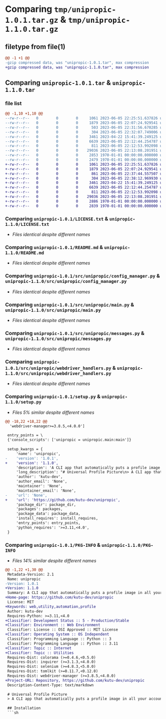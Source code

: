 # Comparing `tmp/unipropic-1.0.1.tar.gz` & `tmp/unipropic-1.1.0.tar.gz`

## filetype from file(1)

```diff
@@ -1 +1 @@
-gzip compressed data, was "unipropic-1.0.1.tar", max compression
+gzip compressed data, was "unipropic-1.1.0.tar", max compression
```

## Comparing `unipropic-1.0.1.tar` & `unipropic-1.1.0.tar`

### file list

```diff
@@ -1,10 +1,10 @@
--rw-r--r--   0        0        0     1061 2023-06-05 22:25:51.637826 unipropic-1.0.1/LICENSE.txt
--rw-r--r--   0        0        0     1879 2023-06-05 22:07:24.929541 unipropic-1.0.1/README.md
--rw-r--r--   0        0        0      503 2023-06-05 22:31:56.670285 unipropic-1.0.1/pyproject.toml
--rw-r--r--   0        0        0      304 2023-06-05 22:32:07.749006 unipropic-1.0.1/src/unipropic/__init__.py
--rw-r--r--   0        0        0     3461 2023-04-22 15:41:39.249125 unipropic-1.0.1/src/unipropic/config_manager.py
--rw-r--r--   0        0        0     6639 2023-06-05 22:12:44.254787 unipropic-1.0.1/src/unipropic/main.py
--rw-r--r--   0        0        0      811 2023-06-05 22:12:53.992098 unipropic-1.0.1/src/unipropic/messages.py
--rw-r--r--   0        0        0    29036 2023-06-05 22:13:08.201951 unipropic-1.0.1/src/unipropic/webdriver_handlers.py
--rw-r--r--   0        0        0     2853 1970-01-01 00:00:00.000000 unipropic-1.0.1/setup.py
--rw-r--r--   0        0        0     2479 1970-01-01 00:00:00.000000 unipropic-1.0.1/PKG-INFO
+-rw-r--r--   0        0        0     1061 2023-06-05 22:25:51.637826 unipropic-1.1.0/LICENSE.txt
+-rw-r--r--   0        0        0     1879 2023-06-05 22:07:24.929541 unipropic-1.1.0/README.md
+-rw-r--r--   0        0        0      861 2023-06-05 22:37:44.557507 unipropic-1.1.0/pyproject.toml
+-rw-r--r--   0        0        0      304 2023-06-05 22:38:12.969930 unipropic-1.1.0/src/unipropic/__init__.py
+-rw-r--r--   0        0        0     3461 2023-04-22 15:41:39.249125 unipropic-1.1.0/src/unipropic/config_manager.py
+-rw-r--r--   0        0        0     6639 2023-06-05 22:12:44.254787 unipropic-1.1.0/src/unipropic/main.py
+-rw-r--r--   0        0        0      811 2023-06-05 22:12:53.992098 unipropic-1.1.0/src/unipropic/messages.py
+-rw-r--r--   0        0        0    29036 2023-06-05 22:13:08.201951 unipropic-1.1.0/src/unipropic/webdriver_handlers.py
+-rw-r--r--   0        0        0     2886 1970-01-01 00:00:00.000000 unipropic-1.1.0/setup.py
+-rw-r--r--   0        0        0     2839 1970-01-01 00:00:00.000000 unipropic-1.1.0/PKG-INFO
```

### Comparing `unipropic-1.0.1/LICENSE.txt` & `unipropic-1.1.0/LICENSE.txt`

 * *Files identical despite different names*

### Comparing `unipropic-1.0.1/README.md` & `unipropic-1.1.0/README.md`

 * *Files identical despite different names*

### Comparing `unipropic-1.0.1/src/unipropic/config_manager.py` & `unipropic-1.1.0/src/unipropic/config_manager.py`

 * *Files identical despite different names*

### Comparing `unipropic-1.0.1/src/unipropic/main.py` & `unipropic-1.1.0/src/unipropic/main.py`

 * *Files identical despite different names*

### Comparing `unipropic-1.0.1/src/unipropic/messages.py` & `unipropic-1.1.0/src/unipropic/messages.py`

 * *Files identical despite different names*

### Comparing `unipropic-1.0.1/src/unipropic/webdriver_handlers.py` & `unipropic-1.1.0/src/unipropic/webdriver_handlers.py`

 * *Files identical despite different names*

### Comparing `unipropic-1.0.1/setup.py` & `unipropic-1.1.0/setup.py`

 * *Files 5% similar despite different names*

```diff
@@ -18,22 +18,22 @@
  'webdriver-manager>=3.8.5,<4.0.0']
 
 entry_points = \
 {'console_scripts': ['unipropic = unipropic.main:main']}
 
 setup_kwargs = {
     'name': 'unipropic',
-    'version': '1.0.1',
+    'version': '1.1.0',
     'description': 'A CLI app that automatically puts a profile image in all your accounts.',
     'long_description': "# Universal Profile Picture\n> A CLI app that automatically puts a profile image in all your accounts.\n\n## Installation\n```sh\npip install unipropic\nunipropic -v # Check if it's working\n```\nUnipropic supports Python 3.11 and newer.\n\n## Usage\n```sh\nunipropic <browser> <path-to-the-profile-picture>\n```\nThe supported browsers are Firefox, Chrome, Chromium, Brave [(See below more info)](#custom-binary-path), Edge and Internet Explorer.\n\n### Reliability warning\nThis app interacts with web pages in a quirky way so it's prone to fail sometimes. To avoid continuous errors in some websites it's recommend to put them in english and set the emerging browser in 16:9 aspect ratio.\n\n### Options\n| Flag | Usage |\n| - | - |\n| `--help`, `-h` | See the help info message. |\n| `--version`, `-v` | Shows the current version. |\n| `--config-path`, `-c`| Select a custom configuration directory file path. |\n| `--forget-config`, `-f` |  Ignore the settings saved for the browser and ask for them again. |\n| `--select-services`, `-s` | Select the services to be saved to the configuration file for default use. |\n| `--temporal-services`, `-t` | Select the desired services ignoring the ones saved in the configuration file. |\n| `--binary-path`, `-b` | Select a custom browser binary path. |\n\n### Custom binary path\nSome browsers, like Brave, will fail to start if you install them in a unexpected path. Because of this you can set a custom binary path with `-b` or `--binary-path`.\n\n### Incompatibilities\nThe compatiblity of this app is determinated by the availability of webdrivers in your platform by the developer of the browser. Due to this, some platforms are not available, such as Chromium on Macs with ARM.\n\n## Author\nCreated with :heart: by [Kutu](https://kutu-dev.github.io).\n> - GitHub - [kutu-dev](https://github.com/kutu-dev)\n> - Twitter - [@kutu_dev](https://twitter.com/kutu_dev)\n",
     'author': 'kutu-dev',
     'author_email': 'None',
     'maintainer': 'None',
     'maintainer_email': 'None',
-    'url': 'None',
+    'url': 'https://github.com/kutu-dev/unipropic',
     'package_dir': package_dir,
     'packages': packages,
     'package_data': package_data,
     'install_requires': install_requires,
     'entry_points': entry_points,
     'python_requires': '>=3.11,<4.0',
 }
```

### Comparing `unipropic-1.0.1/PKG-INFO` & `unipropic-1.1.0/PKG-INFO`

 * *Files 14% similar despite different names*

```diff
@@ -1,22 +1,30 @@
 Metadata-Version: 2.1
 Name: unipropic
-Version: 1.0.1
+Version: 1.1.0
 Summary: A CLI app that automatically puts a profile image in all your accounts.
+Home-page: https://github.com/kutu-dev/unipropic
 License: MIT
+Keywords: web,utility,automation,profile
 Author: kutu-dev
 Requires-Python: >=3.11,<4.0
+Classifier: Development Status :: 5 - Production/Stable
+Classifier: Environment :: Web Environment
 Classifier: License :: OSI Approved :: MIT License
+Classifier: Operating System :: OS Independent
 Classifier: Programming Language :: Python :: 3
 Classifier: Programming Language :: Python :: 3.11
+Classifier: Topic :: Internet
+Classifier: Topic :: Utilities
 Requires-Dist: colorama (>=0.4.6,<0.5.0)
 Requires-Dist: inquirer (>=3.1.3,<4.0.0)
 Requires-Dist: selenium (>=4.8.3,<5.0.0)
 Requires-Dist: tomlkit (>=0.11.7,<0.12.0)
 Requires-Dist: webdriver-manager (>=3.8.5,<4.0.0)
+Project-URL: Repository, https://github.com/kutu-dev/unipropic
 Description-Content-Type: text/markdown
 
 # Universal Profile Picture
 > A CLI app that automatically puts a profile image in all your accounts.
 
 ## Installation
 ```sh
```

